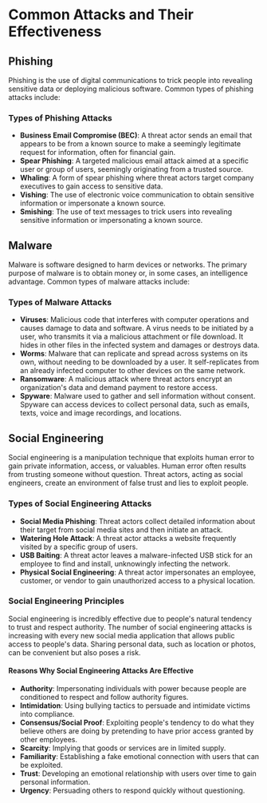 # Common Attacks and Their Effectiveness

## Phishing

Phishing is the use of digital communications to trick people into revealing sensitive data or deploying malicious software. Common types of phishing attacks include:

### Types of Phishing Attacks

- **Business Email Compromise (BEC)**: A threat actor sends an email that appears to be from a known source to make a seemingly legitimate request for information, often for financial gain.
- **Spear Phishing**: A targeted malicious email attack aimed at a specific user or group of users, seemingly originating from a trusted source.
- **Whaling**: A form of spear phishing where threat actors target company executives to gain access to sensitive data.
- **Vishing**: The use of electronic voice communication to obtain sensitive information or impersonate a known source.
- **Smishing**: The use of text messages to trick users into revealing sensitive information or impersonating a known source.

## Malware

Malware is software designed to harm devices or networks. The primary purpose of malware is to obtain money or, in some cases, an intelligence advantage. Common types of malware attacks include:

### Types of Malware Attacks

- **Viruses**: Malicious code that interferes with computer operations and causes damage to data and software. A virus needs to be initiated by a user, who transmits it via a malicious attachment or file download. It hides in other files in the infected system and damages or destroys data.
- **Worms**: Malware that can replicate and spread across systems on its own, without needing to be downloaded by a user. It self-replicates from an already infected computer to other devices on the same network.
- **Ransomware**: A malicious attack where threat actors encrypt an organization's data and demand payment to restore access.
- **Spyware**: Malware used to gather and sell information without consent. Spyware can access devices to collect personal data, such as emails, texts, voice and image recordings, and locations.

## Social Engineering

Social engineering is a manipulation technique that exploits human error to gain private information, access, or valuables. Human error often results from trusting someone without question. Threat actors, acting as social engineers, create an environment of false trust and lies to exploit people.

### Types of Social Engineering Attacks

- **Social Media Phishing**: Threat actors collect detailed information about their target from social media sites and then initiate an attack.
- **Watering Hole Attack**: A threat actor attacks a website frequently visited by a specific group of users.
- **USB Baiting**: A threat actor leaves a malware-infected USB stick for an employee to find and install, unknowingly infecting the network.
- **Physical Social Engineering**: A threat actor impersonates an employee, customer, or vendor to gain unauthorized access to a physical location.

### Social Engineering Principles

Social engineering is incredibly effective due to people's natural tendency to trust and respect authority. The number of social engineering attacks is increasing with every new social media application that allows public access to people's data. Sharing personal data, such as location or photos, can be convenient but also poses a risk.

#### Reasons Why Social Engineering Attacks Are Effective

- **Authority**: Impersonating individuals with power because people are conditioned to respect and follow authority figures.
- **Intimidation**: Using bullying tactics to persuade and intimidate victims into compliance.
- **Consensus/Social Proof**: Exploiting people's tendency to do what they believe others are doing by pretending to have prior access granted by other employees.
- **Scarcity**: Implying that goods or services are in limited supply.
- **Familiarity**: Establishing a fake emotional connection with users that can be exploited.
- **Trust**: Developing an emotional relationship with users over time to gain personal information.
- **Urgency**: Persuading others to respond quickly without questioning.

